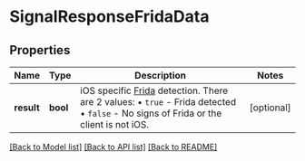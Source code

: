 # SignalResponseFridaData

## Properties
Name | Type | Description | Notes
------------ | ------------- | ------------- | -------------
**result** | **bool** | iOS specific [Frida](https://frida.re/docs/ios/) detection. There are 2 values: • `true` - Frida detected • `false` - No signs of Frida or the client is not iOS. | [optional] 

[[Back to Model list]](../../README.md#documentation-for-models) [[Back to API list]](../../README.md#documentation-for-api-endpoints) [[Back to README]](../../README.md)

